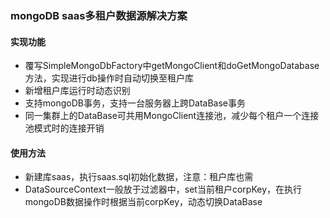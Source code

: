 ### mongoDB saas多租户数据源解决方案

#### 实现功能
- 覆写SimpleMongoDbFactory中getMongoClient和doGetMongoDatabase方法，实现进行db操作时自动切换至租户库
- 新增租户库运行时动态识别
- 支持mongoDB事务，支持一台服务器上跨DataBase事务
- 同一集群上的DataBase可共用MongoClient连接池，减少每个租户一个连接池模式时的连接开销

#### 使用方法
- 新建库saas，执行saas.sql初始化数据，注意：租户库也需
- DataSourceContext一般放于过滤器中，set当前租户corpKey，在执行mongoDB数据操作时根据当前corpKey，动态切换DataBase